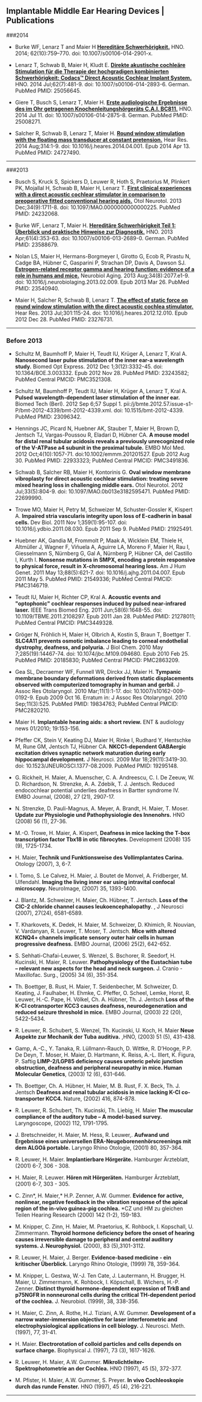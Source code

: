 ## Implantable Middle Ear Hearing Devices | Publications

###2014
* Burke WF, Lenarz T and Maier H [**Hereditäre Schwerhörigkeit.**](http://link.springer.com/article/10.1007%2Fs00106-014-2901-x "Hereditäre Schwerhörigkeit") HNO. 2014; 62(10):759–770. doi: 10.1007/s00106-014-2901-x.

* Lenarz T, Schwab B, Maier H, Kludt E. [**Direkte akustische cochleäre Stimulation für die Therapie der hochgradigen kombinierten Schwerhörigkeit: Codacs™ Direct Acoustic Cochlear Implant System.**](http://link.springer.com/article/10.1007%2Fs00106-014-2893-6 "Direkte akustische cochleäre Stimulation für die Therapie der hochgradigen kombinierten Schwerhörigkeit: Codacs™ Direct Acoustic Cochlear Implant System")  HNO. 2014 Jul;62(7):481-9. doi:
10.1007/s00106-014-2893-6. German. PubMed PMID: 25056645.

* Giere T, Busch S, Lenarz T, Maier H. [**Erste audiologische Ergebnisse des im Ohr getragenen Knochenleitungshörgeräts C.A.I. BC811.**](http://link.springer.com/article/10.1007%2Fs00106-014-2875-8 "Erste audiologische Ergebnisse des im Ohr getragenen Knochenleitungshörgeräts C.A.I. BC811") HNO. 2014 Jul 11. doi: 10.1007/s00106-014-2875-8. German. PubMed PMID: 25008271.

* Salcher R, Schwab B, Lenarz T, Maier H. [**Round window stimulation with the floating mass transducer at constant pretension.**](http://www.sciencedirect.com/science/article/pii/S0378595514000446 "Round window stimulation with the floating mass transducer at constant pretension") Hear Res. 2014 Aug;314:1-9. doi: 10.1016/j.heares.2014.04.001. Epub 2014 Apr 13. PubMed PMID: 24727490.
***
###2013
* Busch S, Kruck S, Spickers D, Leuwer R, Hoth S, Praetorius M, Plinkert PK, Mojallal H, Schwab B, Maier H, Lenarz T. [**First clinical experiences with a direct acoustic cochlear stimulator in comparison to preoperative fitted conventional hearing aids.**](http://www.ncbi.nlm.nih.gov/pubmed/24232068 "First clinical experiences with a direct acoustic cochlear stimulator in comparison to preoperative fitted conventional hearing aids.") Otol Neurotol. 2013 Dec;34(9):1711-8. doi: 10.1097/MAO.0000000000000225. PubMed PMID: 24232068.

* Burke WF, Lenarz T, Maier H. [**Hereditäre Schwerhörigkeit Teil 1: Überblick und praktische Hinweise zur Diagnostik.**](http://link.springer.com/article/10.1007%2Fs00106-013-2689-0 "Hereditäre Schwerhörigkeit Teil 1: Überblick und praktische Hinweise zur Diagnostik.") HNO. 2013 Apr;61(4):353-63. doi: 10.1007/s00106-013-2689-0. German. PubMed PMID: 23588679.

* Nolan LS, Maier H, Hermans-Borgmeyer I, Girotto G, Ecob R, Pirastu N, Cadge BA, Hübner C, Gasparini P, Strachan DP, Davis A, Dawson SJ. [**Estrogen-related receptor gamma and hearing function: evidence of a role in humans and mice.**](http://www.sciencedirect.com/science/article/pii/S0197458013000821 "Estrogen-related receptor gamma and hearing function: evidence of a role in humans and mice.") Neurobiol Aging. 2013 Aug;34(8):2077.e1-9. doi: 10.1016/j.neurobiolaging.2013.02.009. Epub 2013 Mar 26. PubMed PMID: 23540940.

* Maier H, Salcher R, Schwab B, Lenarz T. [**The effect of static force on round window stimulation with the direct acoustic cochlea stimulator.**](http://www.sciencedirect.com/science/article/pii/S037859551200305X "The effect of static force on round window stimulation with the direct acoustic cochlea stimulator.") Hear Res. 2013 Jul;301:115-24. doi: 10.1016/j.heares.2012.12.010. Epub 2012 Dec 28. PubMed PMID: 23276731.
***
### Before 2013
* Schultz M, Baumhoff P, Maier H, Teudt IU, Krüger A, Lenarz T, Kral A. **Nanosecond laser pulse stimulation of the inner ear-a wavelength study.** Biomed Opt Express. 2012 Dec 1;3(12):3332-45. doi: 10.1364/BOE.3.003332. Epub 2012 Nov 28. PubMed PMID: 23243582; PubMed Central PMCID: PMC3521308.

* Schultz M, Baumhoff P, Teudt IU, Maier H, Krüger A, Lenarz T, Kral A. **Pulsed wavelength-dependent laser stimulation of the inner ear.** Biomed Tech (Berl). 2012 Sep 6;57 Suppl 1. pii:/j/bmte.2012.57.issue-s1-P/bmt-2012-4339/bmt-2012-4339.xml. doi: 10.1515/bmt-2012-4339. PubMed PMID: 23096342.

* Hennings JC, Picard N, Huebner AK, Stauber T, Maier H, Brown D, Jentsch TJ, Vargas-Poussou R, Eladari D, Hübner CA. **A mouse model for distal renal tubular acidosis reveals a previously unrecognized role of the V-ATPase a4 subunit in the proximal tubule.** EMBO Mol Med. 2012 Oct;4(10):1057-71. doi:10.1002/emmm.201201527. Epub 2012 Aug 30. PubMed PMID: 22933323; PubMed Central PMCID: PMC3491836.

* Schwab B, Salcher RB, Maier H, Kontorinis G. **Oval window membrane vibroplasty for direct acoustic cochlear stimulation: treating severe mixed hearing loss in challenging middle ears.** Otol Neurotol. 2012 Jul;33(5):804-9. doi: 10.1097/MAO.0b013e3182595471. PubMed PMID: 22699990.

* Trowe MO, Maier H, Petry M, Schweizer M, Schuster-Gossler K, Kispert A. **Impaired stria vascularis integrity upon loss of E-cadherin in basal cells.** Dev Biol. 2011 Nov 1;359(1):95-107. doi: 10.1016/j.ydbio.2011.08.030. Epub 2011 Sep 9. PubMed PMID: 21925491.

* Huebner AK, Gandia M, Frommolt P, Maak A, Wicklein EM, Thiele H, Altmüller J, Wagner F, Viñuela A, Aguirre LA, Moreno F, Maier H, Rau I, Giesselmann S, Nürnberg G, Gal A, Nürnberg P, Hübner CA, del Castillo I, Kurth I. **Nonsense mutations in SMPX, encoding a protein responsive to physical force, result in X-chromosomal hearing loss.** Am J Hum Genet. 2011 May 13;88(5):621-7. doi: 10.1016/j.ajhg.2011.04.007. Epub 2011 May 5. PubMed PMID: 21549336; PubMed Central PMCID: PMC3146719.


* Teudt IU, Maier H, Richter CP, Kral A. **Acoustic events and "optophonic" cochlear responses induced by pulsed near-infrared laser.** IEEE Trans Biomed Eng. 2011 Jun;58(6):1648-55. doi: 10.1109/TBME.2011.2108297. Epub 2011 Jan 28. PubMed PMID: 21278011; PubMed Central PMCID: PMC3449328.

* Gröger N, Fröhlich H, Maier H, Olbrich A, Kostin S, Braun T, Boettger T. **SLC4A11 prevents osmotic imbalance leading to corneal endothelial dystrophy, deafness, and polyuria.** J Biol Chem. 2010 May 7;285(19):14467-74. doi: 10.1074/jbc.M109.094680. Epub 2010 Feb 25. PubMed PMID: 20185830; PubMed Central PMCID: PMC2863209.

* Gea SL, Decraemer WF, Funnell WR, Dirckx JJ, Maier H. **Tympanic membrane boundary deformations derived from static displacements observed with computerized tomography in human and gerbil.** J Assoc Res Otolaryngol. 2010
Mar;11(1):1-17. doi: 10.1007/s10162-009-0192-9. Epub 2009 Oct 16. Erratum in: J Assoc Res Otolaryngol. 2010 Sep;11(3):525. PubMed PMID: 19834763; PubMed Central PMCID: PMC2820210.

* Maier H. **Implantable hearing aids: a short review.** ENT & audiology news 01/2010; 19:153-156.

* Pfeffer CK, Stein V, Keating DJ, Maier H, Rinke I, Rudhard Y, Hentschke M, Rune GM, Jentsch TJ, Hübner CA. **NKCC1-dependent GABAergic excitation drives synaptic network maturation during early hippocampal development.** J Neurosci. 2009 Mar 18;29(11):3419-30. doi: 10.1523/JNEUROSCI.1377-08.2009. PubMed PMID: 19295148.

* G. Rickheit, H. Maier, A. Muenscher, C. A. Andreescu, C. I. De Zeeuw, W. D. Richardson, N. Strenzke, A. A. Zdebik, T. J. Jentsch. Reduced endocochlear potential underlies deafness in Bartter syndrome IV. EMBO Journal, (2008), 27 (21), 2907-17.  

* N. Strenzke, D. Pauli-Magnus, A. Meyer, A. Brandt, H. Maier, T. Moser. **Update zur Physiologie und Pathophysiologie des Innenohrs.** HNO (2008) 56 (1), 27-36.  

* M.-O. Trowe, H. Maier, A. Kispert, **Deafness in mice lacking the T-box transcription factor Tbx18 in otic fibrocytes.**  Development (2008) 135 (9), 1725-1734.  

* H. Maier, **Technik und Funktionsweise des Vollimplantates Carina.** Otology (2007), 3, 6-7.
  
* I. Tomo, S. Le Calvez, H. Maier, J. Boutet de Monvel, A. Fridberger, M. Ulfendahl. **Imaging the living inner ear using intravital confocal microscopy.** NeuroImage, (2007) 35, 1393-1400.  

* J. Blantz, M. Schweizer, H. Maier, Ch. Hübner, T. Jentsch. **Loss of the ClC-2 chloride channel causes leukoencephalopathy**. , J Neurosci (2007), 27(24), 6581-6589.  

* T. Kharkovets, K. Dedek, H. Maier, M. Schweizer, D. Khimich, R. Nouvian, V. Vardanyan, R. Leuwer, T. Moser, T. Jentsch. **Mice with altered KCNQ4+ channels implicate sensory outer hair cells in human progressive deafness.** EMBO Journal, (2006) 25(2), 642-652.  

* S. Sehhati-Chafai-Leuwer, S. Wenzel, S. Bschorer, R. Seedorf, H. Kucinski, H. Maier, R. Leuwer.  **Pathophysiology of the Eustachian tube – relevant new aspects for the head and neck surgeon.** J. Cranio - Maxillofac. Surg., (2005) 34 (6), 351-354.  

* Th. Boettger, B. Rust, H. Maier, T. Seidenbecher, M. Schweizer, D. Keating, J. Faulhaber, H. Ehmke, C. Pfeffer, O. Scheel, Lemke, Horst, R. Leuwer, H.-C. Pape, H. Völkel, Ch. A. Hübner, Th. J. Jentsch **Loss of the K-Cl cotransporter KCC3 causes deafness, neurodegeneration and reduced seizure threshold in mice.** EMBO Journal, (2003) 22 (20), 5422-5434.  

* R. Leuwer, R. Schubert, S. Wenzel, Th. Kucinski, U. Koch, H. Maier **Neue Aspekte zur Mechanik der Tuba auditiva.** ,HNO, (2003) 51 (5), 431-438.  

* Gamp, A.-C., Y. Tanaka, R. Lüllmann-Rauch, D. Wittke, R. D’Hooge, P.P. De Deyn, T. Moser, H. Maier, D. Hartmann, K. Reiss, A.-L. Illert, K. Figura, P. Saftig **LIMP-2/LGP85 deficiency causes ureteric pelvic junction obstruction, deafness and peripheral neuropathy in mice. Human Molecular Genetics**, (2003) 12 (6), 631-646.  

* Th. Boettger, Ch. A. Hübner, H. Maier, M. B. Rust, F. X. Beck, Th. J. Jentsch **Deafness and renal tubular acidosis in mice lacking K-Cl co-transporter KCC4.** Nature, (2002) 416, 874-878.  

* R. Leuwer, R. Schubert, Th. Kucinski, Th. Liebig, H. Maier **The muscular compliance of the auditory tube – A model-based survey.** Laryngoscope, (2002) 112, 1791-1795.  

* J. Bretschneider, H. Maier, M. Hess, R. Leuwer,.  **Aufwand und Ergebnisse eines universellen ERA-Neugeborenenhörscreenings mit dem ALGOâ portable.** Laryngo Rhino Otologie, (2001) 80, 357-364.  

* R. Leuwer, H. Maier. **Implantierbare Hörgeräte.** Hamburger Ärzteblatt, (2001) 6-7, 306 - 308.  

* H. Maier, R. Leuwer. **Hören mit Hörgeräten.** Hamburger Ärzteblatt, (2001) 6-7, 303 - 305.  

* C. Zinn*, H. Maier,* H.P. Zenner, A.W. Gummer. **Evidence for active, nonlinear, negative feedback in the vibration response of the apical region of the in-vivo guinea-pig cochlea.** *CZ und HM zu gleichen Teilen Hearing Research (2000) 142 (1-2), 159-183.  

* M. Knipper, C. Zinn, H. Maier, M. Praetorius, K. Rohbock, I. Kopschall, U. Zimmermann. **Thyroid hormone deficiency before the onset of hearing causes irreversible damage to peripheral and central auditory systems. J. Neurophysiol.** (2000), 83 (5),3101-3112.  

* R. Leuwer, H. Maier, J. Berger. **Evidence-based medicine - ein kritischer Überblick.** Laryngo Rhino Otologie, (1999) 78, 359-364.  

* M. Knipper, L. Gestwa, W.-J. Ten Cate, J. Lautermann, H. Brugger, H. Maier, U. Zimmermann, K. Rohbock, I. Köpschall, B. Wichers, H.-P. Zenner. **Distinct thyroid hormone-dependent expression of TrkB and p75NGFR in nonneuronal cells during the critical TH-dependent period of the cochlea.** J. Neurobiol. (1999), 38, 338-356.  

* H. Maier, C. Zinn, A. Rothe, H.J. Tiziani, A.W. Gummer.  **Development of a narrow water-immersion objective for laser interferometric and electrophysiological applications in cell biology.** J. Neurosci. Meth. (1997), 77, 31-41.  

* H. Maier. **Electrorotation of colloid particles and cells depends on surface charge.** Biophysical J. (1997), 73 (3), 1617-1626.  

* R. Leuwer, H. Maier, A.W. Gummer. **Mikrolichtleiter-Spektrophotometrie an der Cochlea.** HNO (1997), 45 (5), 372-377.  

* M. Pfister, H. Maier, A.W. Gummer, S. Preyer.  **In vivo Cochleoskopie durch das runde Fenster.** HNO (1997), 45 (4), 216-221.

 
***


